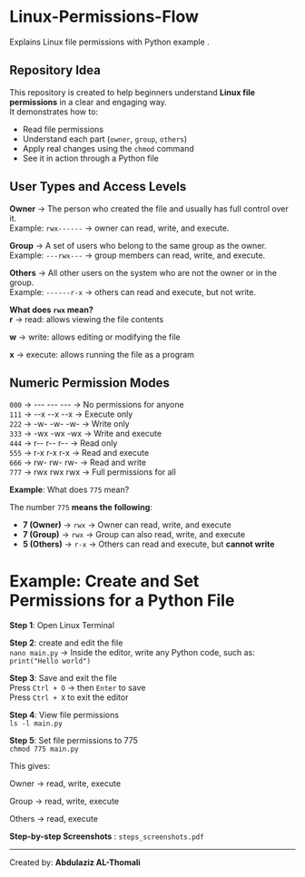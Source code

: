 # Linux-Permissions-Flow
Explains Linux file permissions with Python example .  

## Repository Idea

This repository is created to help beginners understand **Linux file permissions** in a clear and engaging way.  
It demonstrates how to:  
- Read file permissions
- Understand each part (`owner`, `group`, `others`)
- Apply real changes using the `chmod` command
- See it in action through a Python file

## User Types and Access Levels  

**Owner** → The person who created the file and usually has full control over it.  
Example: `rwx------` → owner can read, write, and execute.

**Group** → A set of users who belong to the same group as the owner.  
Example: `---rwx---` → group members can read, write, and execute.

**Others** → All other users on the system who are not the owner or in the group.  
Example: `------r-x` → others can read and execute, but not write.   

**What does `rwx` mean?**  
**r** → read: allows viewing the file contents

**w** → write: allows editing or modifying the file

**x** → execute: allows running the file as a program  

## Numeric Permission Modes  

`000`  →  --- --- --- → No permissions for anyone  
`111`  →  --x --x --x → Execute only  
`222`  →  -w- -w- -w- → Write only  
`333`  →  -wx -wx -wx → Write and execute  
`444`  →  r-- r-- r-- → Read only  
`555`  →  r-x r-x r-x → Read and execute  
`666`  →  rw- rw- rw- → Read and write  
`777`  →  rwx rwx rwx → Full permissions for all   

**Example**: What does `775` mean?

The number `775` **means the following**:

- **7 (Owner)** → `rwx` → Owner can read, write, and execute  
- **7 (Group)** → `rwx` → Group can also read, write, and execute  
- **5 (Others)** → `r-x` → Others can read and execute, but **cannot write**

# Example: Create and Set Permissions for a Python File  

**Step 1**: Open Linux Terminal  

**Step 2**: create and edit the file  
           `nano main.py`  → Inside the editor, write any Python code, such as: `print("Hello world")`  

**Step 3**: Save and exit the file  
            Press `Ctrl + O` → then `Enter` to save  
            Press `Ctrl + X` to exit the editor  

**Step 4**: View file permissions  
           `ls -l main.py`  

**Step 5**: Set file permissions to 775  
          `chmod 775 main.py`  

This gives:

Owner → read, write, execute

Group → read, write, execute

Others → read, execute   

**Step-by-step Screenshots** : `steps_screenshots.pdf`  

<hr>  

Created by: **Abdulaziz AL-Thomali**
           

        
